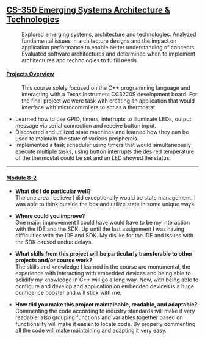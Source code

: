 ## <u>CS-350 Emerging Systems Architecture & Technologies</u>
<dd>Explored emerging systems, architecture and technologies.  Analyzed fundamental issues in architecture designs and the impact on application performance to enable better understanding of concepts.   Evaluated software architectures and determined when to implement architectures and technologies to fulfill needs.
</dd>
<dl>
    <dt><h4><u>Projects Overview</u></h4></dt>
  <dd>
      This course solely focused on the C++ programming language and interacting with a Texas Instrument CC3220S development board. For the final project we were task with creating an application that would interface with microcontrollers to act as a thermostat.   
</dd>

* Learned how to use GPIO, timers, interrupts to illuminate LEDs, output message via serial connection and receive button input. 
* Discovered and utilized state machines and learned how they can be used to maintain the state of various peripherals.
* Implemented a task scheduler using timers that would simultaneously execute multiple tasks, using button interrupts the desired temperature of the thermostat could be set and an LED showed the status.  

---

<dt><h4><u>Module 8-2</u></h4></dt>
    
* **What did I do particular well?**   
   The one area I believe I did exceptionally would be state management.  I was able to think outside the box and utilize state in some unique ways.  
    
* __Where could you improve?__  
  One major improvement I could have would have to be my interaction with the IDE and the SDK.  Up until the last assignment I was having difficulties with the IDE and SDK.  My dislike for the IDE and issues with the SDK caused undue delays.  
    
* __What skills from this project will be particularly transferable to other projects and/or course work?__  
  The skills and knowledge I learned in the course are monumental, the experience with interacting with embedded devices and being able to solidify my knowledge in C++ will go a long way.  Now, with being able to configure and develop and application on embedded devices is a huge confidence booster and will stick with me.  
    
* __How did you make this project maintainable, readable, and adaptable?__  
  Commenting the code according to industry standards will make it very readable, also grouping functions and variables together based on functionality will make it easier to locate code.  By properly commenting all the code will make maintaining and adapting it very easy.
